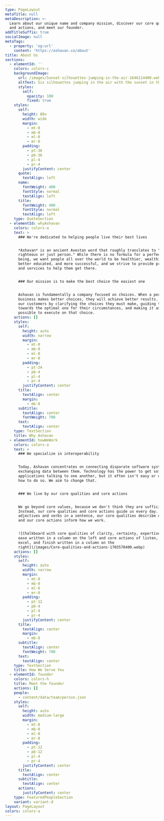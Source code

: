 ```yaml
---
type: PageLayout
metaTitle: null
metaDescription: >-
  Learn about our unique name and company mission, discover our core qualities
  and actions, and meet our founder.
addTitleSuffix: true
socialImage: null
metaTags:
  - property: 'og:url'
    content: 'https://ashavan.co/about'
title: About Us
sections:
  - elementId: ''
    colors: colors-c
    backgroundImage:
      url: /images/Sunset-silhouettes-jumping-in-the-air-1646114400.webp
      altText: Six silhouettes jumping in the air with the sunset in the background
      styles:
        self:
          opacity: 100
          fixed: true
    styles:
      self:
        height: 80v
        width: wide
        margin:
          - mt-0
          - mb-0
          - ml-0
          - mr-0
        padding:
          - pt-36
          - pb-36
          - pl-4
          - pr-4
        justifyContent: center
      quote:
        textAlign: left
      name:
        fontWeight: 400
        fontStyle: normal
        textAlign: left
      title:
        fontWeight: 400
        fontStyle: normal
        textAlign: left
    type: QuoteSection
  - elementId: whyAshavan
    colors: colors-a
    text: >
      ### We're dedicated to helping people live their best lives


      *Ashavan* is an ancient Avestan word that roughly translates to "a
      righteous or just person." While there is no formula for a perfect human
      being, we want people all over the world to be healthier, wealthier,
      better educated, and more successful, and we strive to provide products
      and services to help them get there.


      ### Our mission is to make the best choice the easiest one


      Ashavan is fundamentally a company focused on choices. When a person or
      business makes better choices, they will achieve better results. We help
      our customers by clarifying the choices they must make, guiding them
      towards the optimal one for their circumstances, and making it as easy as
      possible to execute on that choice.
    actions: []
    styles:
      self:
        height: auto
        width: narrow
        margin:
          - mt-0
          - mb-0
          - ml-0
          - mr-0
        padding:
          - pt-24
          - pb-4
          - pl-4
          - pr-4
        justifyContent: center
      title:
        textAlign: center
        margin:
          - mb-8
      subtitle:
        textAlign: center
        fontWeight: 700
      text:
        textAlign: center
    type: TextSection
    title: Why Ashavan
  - elementId: howWeWork
    colors: colors-a
    text: >
      ### We specialize in interoperability


      Today, Ashavan concentrates on connecting disparate software systems and
      exchanging data between them. Technology has the power to get software
      applications talking to one another, but it often isn't easy or obvious
      how to do so. We aim to change that.


      ### We live by our core qualities and core actions


      We go beyond core values, because we don't think they are sufficient.
      Instead, our core qualities and core actions guide us every day. Much like
      adjectives and verbs in a sentence, our core qualities describe our work
      and our core actions inform how we work.


      ![Chalkboard with core qualities of clarity, certainty, expertise, and
      ease written in a column on the left and core actions of listen, focus,
      excel, and finish written in a column on the
      right](/images/Core-qualities-and-actions-1703570400.webp)
    actions: []
    styles:
      self:
        height: auto
        width: narrow
        margin:
          - mt-0
          - mb-0
          - ml-0
          - mr-0
        padding:
          - pt-12
          - pb-4
          - pl-4
          - pr-4
        justifyContent: center
      title:
        textAlign: center
        margin:
          - mb-8
      subtitle:
        textAlign: center
        fontWeight: 700
      text:
        textAlign: center
    type: TextSection
    title: How We Serve You
  - elementId: founder
    colors: colors-h
    title: Meet the founder
    actions: []
    people:
      - content/data/team/person.json
    styles:
      self:
        height: auto
        width: medium-large
        margin:
          - mt-0
          - mb-0
          - ml-0
          - mr-0
        padding:
          - pt-12
          - pb-12
          - pl-4
          - pr-4
        justifyContent: center
      title:
        textAlign: center
      subtitle:
        textAlign: center
      actions:
        justifyContent: center
    type: FeaturedPeopleSection
    variant: variant-d
layout: PageLayout
colors: colors-a
---
```


